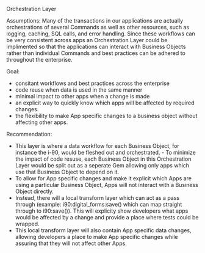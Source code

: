 Orchestration Layer

Assumptions:
Many of the transactions in our applications are actually orchestrations of several Commands as well as other resources, such as logging, caching, SQL calls, and error handling. Since these workflows can be very consistent across apps an Orchestration Layer could be implimented so that the applications can interact with Business Objects rather than individual Commands and best practices can be adhered to throughout the enterprise.

Goal:
- consitant workflows and best practices across the enterprise
- code reuse when data is used in the same manner
- minimal impact to other apps when a change is made
- an explicit way to quickly know which apps will be affected by required changes.
- the flexibility to make App specific changes to a business object without affecting other apps.

Recommendation:
- This layer is where a data workflow for each Business Object, for instance the i-90, would be fleshed out and orchestrated.  - To minimize the impact of code resuse, each Business Object in this Orchestration Layer would be split out as a seperate Gem allowing only apps which use that Business Object to depend on it.
- To allow for App specific changes and make it explicit which Apps are using a particular Business Object, Apps will not interact with a Business Object directly.
- Instead, there will a local transform layer which can act as a pass through (example: i90:digital_forms:save() which can map straight through to i90:save()). This will explicity show developers what apps would be affected by a change and provide a place where tests could be wrapped.
- This local transform layer will also contain App specific data changes, allowing developers a place to make App specific changes while assuring that they will not affect other Apps.
